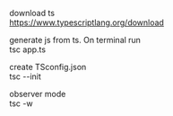 download ts  
https://www.typescriptlang.org/download

generate js from ts. On terminal run  
tsc app.ts

create TSconfig.json  
tsc --init

observer mode  
 tsc -w
